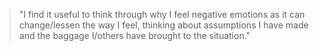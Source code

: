 > "I find it useful to think through why I feel negative emotions as it can change/lessen the way I feel, thinking about assumptions I have made and the baggage I/others have brought to the situation."